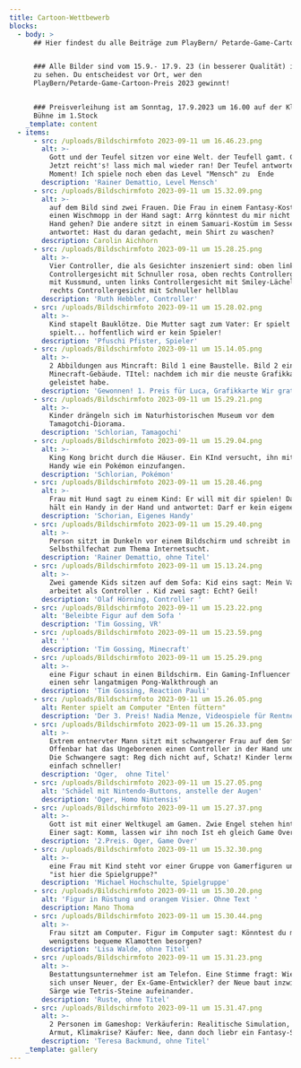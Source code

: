```yaml
---
title: Cartoon-Wettbewerb
blocks:
  - body: >
      ## Hier findest du alle Beiträge zum PlayBern/ Petarde-Game-Cartoon-Preis!


      ### Alle Bilder sind vom 15.9.- 17.9. 23 (in besserer Qualität) im Progr
      zu sehen. Du entscheidest vor Ort, wer den
      PlayBern/Petarde-Game-Cartoon-Preis 2023 gewinnt!


      ### Preisverleihung ist am Sonntag, 17.9.2023 um 16.00 auf der Kleinen
      Bühne im 1.Stock
    _template: content
  - items:
      - src: /uploads/Bildschirmfoto 2023-09-11 um 16.46.23.png
        alt: >-
          Gott und der Teufel sitzen vor eine Welt. der Teufell gamt. Gott sagt:
          Jetzt reicht's! lass mich mal wieder ran! Der Teufel antwortet:  Einen
          Moment! Ich spiele noch eben das Level "Mensch" zu  Ende
        description: 'Rainer Demattio, Level Mensch'
      - src: /uploads/Bildschirmfoto 2023-09-11 um 15.32.09.png
        alt: >-
          auf dem Bild sind zwei Frauen. Die Frau in einem Fantasy-Kostüm hält
          einen Wischmopp in der Hand sagt: Arrg könntest du mir nicht mal zur
          Hand gehen? Die andere sitzt in einem Samuari-Kostüm im Sessel und
          antwortet: Hast du daran gedacht, mein Shirt zu waschen? 
        description: Carolin Aichhorn
      - src: /uploads/Bildschirmfoto 2023-09-11 um 15.28.25.png
        alt: >-
          Vier Controller, die als Gesichter inszeniert sind: oben links:
          Controllergesicht mit Schnuller rosa, oben rechts Controllergesicht
          mit Kussmund, unten links Controllergesicht mit Smiley-Lächeln, unten
          rechts Controllergesicht mit Schnuller hellblau
        description: 'Ruth Hebbler, Controller'
      - src: /uploads/Bildschirmfoto 2023-09-11 um 15.28.02.png
        alt: >-
          Kind stapelt Bauklötze. Die Mutter sagt zum Vater: Er spielt und
          spielt... hoffentlich wird er kein Spieler! 
        description: 'Pfuschi Pfister, Spieler'
      - src: /uploads/Bildschirmfoto 2023-09-11 um 15.14.05.png
        alt: >-
          2 Abbildungen aus Mincraft: Bild 1 eine Baustelle. Bild 2 ein fertiges
          Minecraft-Gebäude. TItel: nachdem ich mir die neuste Grafikkarte
          geleistet habe.
        description: 'Gewonnen! 1. Preis für Luca, Grafikkarte Wir gratulieren! '
      - src: /uploads/Bildschirmfoto 2023-09-11 um 15.29.21.png
        alt: >-
          Kinder drängeln sich im Naturhistorischen Museum vor dem
          Tamagotchi-Diorama. 
        description: 'Schlorian, Tamagochi'
      - src: /uploads/Bildschirmfoto 2023-09-11 um 15.29.04.png
        alt: >-
          King Kong bricht durch die Häuser. Ein KInd versucht, ihn mit seinem
          Handy wie ein Pokémon einzufangen. 
        description: 'Schlorian, Pokémon'
      - src: /uploads/Bildschirmfoto 2023-09-11 um 15.28.46.png
        alt: >-
          Frau mit Hund sagt zu einem Kind: Er will mit dir spielen! Das Kind
          hält ein Handy in der Hand und antwortet: Darf er kein eigenes Handy? 
        description: 'Schorian, Eigenes Handy'
      - src: /uploads/Bildschirmfoto 2023-09-11 um 15.29.40.png
        alt: >-
          Person sitzt im Dunkeln vor einem Bildschirm und schreibt in einem
          Selbsthilfechat zum Thema Internetsucht.
        description: 'Rainer Demattio, ohne Titel'
      - src: /uploads/Bildschirmfoto 2023-09-11 um 15.13.24.png
        alt: >-
          Zwei gamende Kids sitzen auf dem Sofa: Kid eins sagt: Mein Vater
          arbeitet als Controller . Kid zwei sagt: Echt? Geil! 
        description: 'Olaf Hörning, Controller '
      - src: /uploads/Bildschirmfoto 2023-09-11 um 15.23.22.png
        alt: 'Beleibte Figur auf dem Sofa '
        description: 'Tim Gossing, VR'
      - src: /uploads/Bildschirmfoto 2023-09-11 um 15.23.59.png
        alt: ''
        description: 'Tim Gossing, Minecraft'
      - src: /uploads/Bildschirmfoto 2023-09-11 um 15.25.29.png
        alt: >-
          eine Figur schaut in einen Bildschirm. Ein Gaming-Influencer kündigt
          einen sehr langatmigen Pong-Walkthrough an
        description: 'Tim Gossing, Reaction Pauli'
      - src: /uploads/Bildschirmfoto 2023-09-11 um 15.26.05.png
        alt: Renter spielt am Computer "Enten füttern"
        description: 'Der 3. Preis! Nadia Menze, Videospiele für Rentner '
      - src: /uploads/Bildschirmfoto 2023-09-11 um 15.26.33.png
        alt: >-
          Extrem entnervter Mann sitzt mit schwangerer Frau auf dem Sofa.
          Offenbar hat das Ungeborenen einen Controller in der Hand und gamt.
          Die Schwangere sagt: Reg dich nicht auf, Schatz! Kinder lernen sowas
          einfach schneller!
        description: 'Oger,  ohne Titel'
      - src: /uploads/Bildschirmfoto 2023-09-11 um 15.27.05.png
        alt: 'Schädel mit Nintendo-Buttons, anstelle der Augen'
        description: 'Oger, Homo Nintensis'
      - src: /uploads/Bildschirmfoto 2023-09-11 um 15.27.37.png
        alt: >-
          Gott ist mit einer Weltkugel am Gamen. Zwie Engel stehen hinter ihm.
          Einer sagt: Komm, lassen wir ihn noch Ist eh gleich Game Over! 
        description: '2.Preis. Oger, Game Over'
      - src: /uploads/Bildschirmfoto 2023-09-11 um 15.32.30.png
        alt: >-
          eine Frau mit Kind steht vor einer Gruppe von Gamerfiguren und fragt
          "ist hier die Spielgruppe?"
        description: 'Michael Hochschulte, Spielgruppe'
      - src: /uploads/Bildschirmfoto 2023-09-11 um 15.30.20.png
        alt: 'Figur in Rüstung und orangem Visier. Ohne Text '
        description: Mano Thoma
      - src: /uploads/Bildschirmfoto 2023-09-11 um 15.30.44.png
        alt: >-
          Frau sitzt am Computer. Figur im Computer sagt: Könntest du mir nicht
          wenigstens bequeme Klamotten besorgen? 
        description: 'Lisa Walde, ohne Titel'
      - src: /uploads/Bildschirmfoto 2023-09-11 um 15.31.23.png
        alt: >-
          Bestattungsunternehmer ist am Telefon. Eine Stimme fragt: Wie macht
          sich unser Neuer, der Ex-Game-Entwickler? der Neue baut inzwischen
          Särge wie Tetris-Steine aufeinander. 
        description: 'Ruste, ohne Titel'
      - src: /uploads/Bildschirmfoto 2023-09-11 um 15.31.47.png
        alt: >-
          2 Personen im Gameshop: Verkäuferin: Realitische Simulation, Pandemie,
          Armut, Klimakrise? Käufer: Nee, dann doch liebr ein Fantasy-Spiel...
        description: 'Teresa Backmund, ohne Titel'
    _template: gallery
---
```


























































































